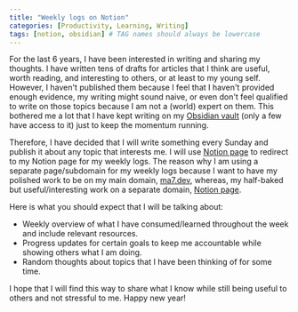 ```yaml
---
title: "Weekly logs on Notion"
categories: [Productivity, Learning, Writing]
tags: [notion, obsidian] # TAG names should always be lowercase
---
```


For the last 6 years, I have been interested in writing and sharing my thoughts. I have written tens of drafts for articles that I think are useful, worth reading, and interesting to others, or at least to my young self. However, I haven't published them because I feel that I haven't provided enough evidence, my writing might sound naive, or even don't feel qualified to write on those topics because I am not a (world) expert on them. This bothered me a lot that I have kept writing on my [Obsidian vault](https://notes.ma7.dev) (only a few have access to it) just to keep the momentum running.

Therefore, I have decided that I will write something every Sunday and publish it about any topic that interests me. I will use [Notion page](https://notion.ma7.dev) to redirect to my Notion page for my weekly logs. The reason why I am using a separate page/subdomain for my weekly logs because I want to have my polished work to be on my main domain, [ma7.dev](https://ma7.dev), whereas, my half-baked but useful/interesting work on a separate domain, [Notion page](https://notion.ma7.dev).

Here is what you should expect that I will be talking about:
- Weekly overview of what I have consumed/learned throughout the week and include relevant resources.
- Progress updates for certain goals to keep me accountable while showing others what I am doing.
- Random thoughts about topics that I have been thinking of for some time.

I hope that I will find this way to share what I know while still being useful to others and not stressful to me. Happy new year!
